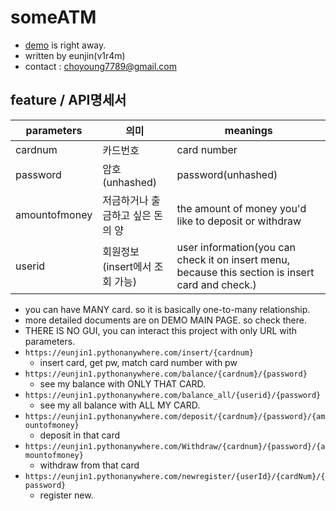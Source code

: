 # someATM
* [demo](https://eunjin1.pythonanywhere.com/) is right away.
* written by eunjin(v1r4m)
* contact : choyoung7789@gmail.com

## feature / API명세서 
| parameters | 의미 | meanings| 
|------|---|---|
| cardnum | 카드번호 | card number |
| password | 암호(unhashed) | password(unhashed) |
| amountofmoney | 저금하거나 출금하고 싶은 돈의 양 | the amount of money you'd like to deposit or withdraw |
| userid | 회원정보(insert에서 조회 가능) | user information(you can check it on insert menu, because this section is insert card and check.)|
* you can have MANY card. so it is basically one-to-many relationship.
* more detailed documents are on DEMO MAIN PAGE. so check there.
* THERE IS NO GUI, you can interact this project with only URL with parameters.
* `https://eunjin1.pythonanywhere.com/insert/{cardnum}`
  *  insert card, get pw, match card number with pw
* `https://eunjin1.pythonanywhere.com/balance/{cardnum}/{password}`
  * see my balance with ONLY THAT CARD.
 * `https://eunjin1.pythonanywhere.com/balance_all/{userid}/{password}`
   * see my all balance with ALL MY CARD.
 * `https://eunjin1.pythonanywhere.com/deposit/{cardnum}/{password}/{amountofmoney}`
   * deposit in that card
 * `https://eunjin1.pythonanywhere.com/Withdraw/{cardnum}/{password}/{amountofmoney}`
   * withdraw from that card
 * `https://eunjin1.pythonanywhere.com/newregister/{userId}/{cardNum}/{password}`
   * register new.
